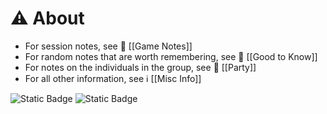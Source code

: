 # ⚠️ About
+ For session notes, see 📒 [[Game Notes]]
+ For random notes that are worth remembering, see 📖 [[Good to Know]]
+ For notes on the individuals in the group, see 👤 [[Party]]
+ For all other information, see ℹ [[Misc Info]]


![Static Badge](https://img.shields.io/badge/Obsidian-483699?style=for-the-badge&logo=Obsidian&labelColor=483699) ![Static Badge](https://img.shields.io/badge/dungeons_and_dragons-red?style=for-the-badge&logo=dungeonsanddragons&logoColor=red&label=Made%20in&labelColor=white)

